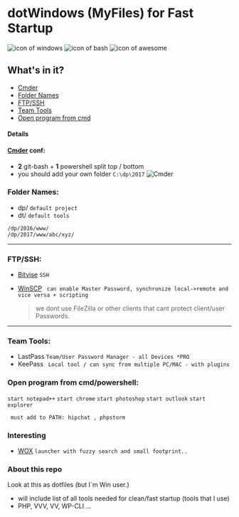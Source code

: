 dotWindows (MyFiles) for Fast Startup
===================
![icon of windows](https://raw.githubusercontent.com/apsolut/dotwindows/master/assets/images/icons/icon-decom-windows-02.png)
![icon of bash](https://raw.githubusercontent.com/apsolut/dotwindows/master/assets/images/icons/icon-decom-bash.png)
![icon of awesome](https://raw.githubusercontent.com/apsolut/dotwindows/master/assets/images/icons/icon-decom-awesome.png)



## What's in it?

- [Cmder](#cmder-conf)
- [Folder Names](#folder-names)
- [FTP/SSH](#ftpssh)
- [Team Tools](#team-tools)
- [Open program from cmd](#open-pgoram-from-cmd)




#### Details

#### [Cmder](http://cmder.net/) conf:

* **2** git-bash + **1** powershell split top / bottom
* you should add your own folder ``` C:\dp\2017 ```
![Cmder](https://raw.githubusercontent.com/apsolut/dotwindows/master/assets/images/cmder-look-and-feel-2-split-small.png)


### Folder Names:
 - dp/ `default project`
 - dt/ `default tools`
``` 
/dp/2016/www/
/dp/2017/www/abc/xyz/
```
--- 

### FTP/SSH:
- [Bitvise](https://www.bitvise.com/) ``` SSH ```
- [WinSCP](https://winscp.net/eng/index.php)
``` can enable Master Password, synchronize local->remote and vice versa + scripting```
 
  > we dont use FileZilla or other clients that cant protect client/user Passwords.
--- 

### Team Tools:
* LastPass ```Team/User Password Manager - all Devices *PRO```
* KeePass ``` Local tool / can sync from multiple PC/MAC - with plugins```



### Open program from cmd/powershell:
```start notepad++```
```start chrome```
```start photoshop```
```start outlook```
```start explorer```



```
 must add to PATH: hipchat , phpstorm
```
 


### Interesting
- [WOX](https://winscp.net/eng/index.php) ```launcher with fuzzy search and small footprint..```


### About this repo


Look at this as dotfiles (but I`m Win user.)
 - will include list of all tools needed for clean/fast startup (tools that I use)
 - PHP, VVV, VV, WP-CLI ...


